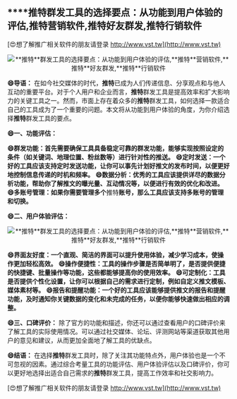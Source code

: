 ## ****推特**群发工具的选择要点：从功能到用户体验的评估,**推特**营销软件,**推特**好友群发,**推特**行销软件**

[😍想了解推广相关软件的朋友请登录 http://www.vst.tw](http://www.vst.tw)

 <center><img src="https://vst.tw/MP4/tuiguang/png/0.png" alt="**推特**群发工具的选择要点：从功能到用户体验的评估,**推特**营销软件,**推特**好友群发,**推特**行销软件"></center>

**😄导语：**
在如今社交媒体的时代，**推特**已成为人们传递信息、分享观点和与他人互动的重要平台。对于个人用户和企业而言，**推特**群发工具是提高效率和扩大影响力的关键工具之一。然而，市面上存在着众多的**推特**群发工具，如何选择一款适合自己的工具成为了一个重要的问题。本文将从功能到用户体验的角度，为你介绍选择**推特**群发工具的要点。

**😄一、功能评估：**

**😄群发功能：首先需要确保工具具备稳定可靠的群发功能，能够实现按照设定的条件（如关键词、地理位置、粉丝数等）进行针对性的推送。**
**😄定时发送：一个好的工具应该支持定时发送功能，让你可以事先计划好推文的发布时间，以便更好地控制信息传递的时机和频率。**
**😄数据分析：优秀的工具应该提供详尽的数据分析功能，帮助你了解推文的曝光量、互动情况等，以便进行有效的优化和改进。**
**😄多账号管理：如果你需要管理多个**推特**账号，那么工具应该支持多账号的管理和切换。**

**😄二、用户体验评估：**

 <center><img src="https://vst.tw/MP4/tuiguang/png/1.png" alt="**推特**群发工具的选择要点：从功能到用户体验的评估,**推特**营销软件,**推特**好友群发,**推特**行销软件"></center>

**😄界面友好度：一个直观、简洁的界面可以提升使用体验，减少学习成本，使操作更加轻松高效。**
**😄操作便捷性：工具的操作步骤是否简单明了，是否提供便捷的快捷键、批量操作等功能，这些都能够提高你的使用效率。**
**😄可定制化：工具是否提供个性化设置，让你可以根据自己的需求进行定制，例如自定义推文模板、媒体素材等。**
**😄报告和提醒功能：一个好的工具应该能够提供推文的报告和提醒功能，及时通知你关键数据的变化和未完成的任务，以便你能够快速做出相应的调整。**

**😄三、口碑评价：**
除了官方的功能和描述，你还可以通过查看用户的口碑评价来了解工具的实际使用情况。可以通过社交媒体、论坛、评测网站等渠道获取其他用户的意见和建议，从而更加全面地了解工具的优缺点。

**😄结语：**
在选择**推特**群发工具时，除了关注其功能特点外，用户体验也是一个不可忽视的因素。通过综合考量工具的功能评估、用户体验评估以及口碑评价，你可以更好地选择出适合自己需求的**推特**群发工具，提高工作效率和社交影响力。

[😍想了解推广相关软件的朋友请登录 http://www.vst.tw](http://www.vst.tw)



